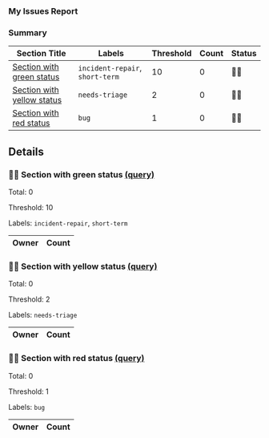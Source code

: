 ### My Issues Report
### Summary
| Section Title | Labels | Threshold | Count | Status |
| -- | -- | -- | -- | -- |
| [Section with green status](#-Section-with-green-status-query) | `incident-repair`, `short-term` | 10 | 0 | 💚🥳 |
| [Section with yellow status](#-Section-with-yellow-status-query) | `needs-triage` | 2 | 0 | 💚🥳 |
| [Section with red status](#-Section-with-red-status-query) | `bug` | 1 | 0 | 💚🥳 |
## Details
### 💚🥳 Section with green status [(query)](https://github.com/cctreasury/Treasury-system/issues?q=is%3Aissue+is%3Aopen+label%3Aincident-repair+label%3Ashort-term)
Total: 0

Threshold: 10

Labels: `incident-repair`, `short-term`

| Owner | Count |
| -- | -- |
### 💚🥳 Section with yellow status [(query)](https://github.com/cctreasury/Treasury-system/issues?q=is%3Aissue+is%3Aopen+label%3Aneeds-triage)
Total: 0

Threshold: 2

Labels: `needs-triage`

| Owner | Count |
| -- | -- |
### 💚🥳 Section with red status [(query)](https://github.com/cctreasury/Treasury-system/issues?q=is%3Aissue+is%3Aopen+label%3Abug)
Total: 0

Threshold: 1

Labels: `bug`

| Owner | Count |
| -- | -- |